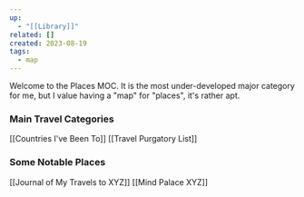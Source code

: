```yaml
---
up:
  - "[[Library]]"
related: []
created: 2023-08-19
tags:
  - map
---
```

Welcome to the Places MOC. It is the most under-developed major category for me, but I value having a "map" for "places", it's rather apt.

### Main Travel Categories
[[Countries I've Been To]]
[[Travel Purgatory List]]

### Some Notable Places
[[Journal of My Travels to XYZ]]
[[Mind Palace XYZ]]
